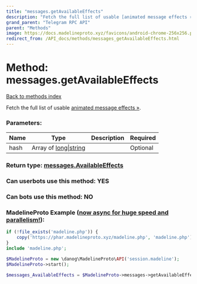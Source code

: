 ```yaml
---
title: "messages.getAvailableEffects"
description: "Fetch the full list of usable [animated message effects »](https://core.telegram.org/api/effects)."
grand_parent: "Telegram RPC API"
parent: "Methods"
image: https://docs.madelineproto.xyz/favicons/android-chrome-256x256.png
redirect_from: /API_docs/methods/messages_getAvailableEffects.html
---
```

# Method: messages.getAvailableEffects
[Back to methods index](index.html)



Fetch the full list of usable [animated message effects »](https://core.telegram.org/api/effects).

### Parameters:

| Name     |    Type       | Description | Required |
|----------|---------------|-------------|----------|
|hash|Array of [long\|string](/API_docs/types/long\|string.html) |  | Optional|


### Return type: [messages.AvailableEffects](/API_docs/types/messages.AvailableEffects.html)

### Can userbots use this method: **YES**

### Can bots use this method: **NO**


### MadelineProto Example ([now async for huge speed and parallelism!](https://docs.madelineproto.xyz/docs/ASYNC.html)):


```php
if (!file_exists('madeline.php')) {
    copy('https://phar.madelineproto.xyz/madeline.php', 'madeline.php');
}
include 'madeline.php';

$MadelineProto = new \danog\MadelineProto\API('session.madeline');
$MadelineProto->start();

$messages_AvailableEffects = $MadelineProto->messages->getAvailableEffects(hash: [$long\|string, $long\|string], );
```


